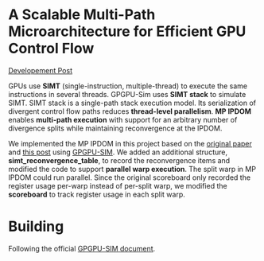 # A Scalable Multi-Path Microarchitecture for Efficient GPU Control Flow

[Developement Post](https://shawntsh1229.github.io/2024/10/03/MP-IPDOM-And-GPU-Hardware-Simulation/)

GPUs use **SIMT** (single-instruction, multiple-thread) to execute the same instructions in several threads. GPGPU-Sim uses **SIMT stack** to simulate SIMT. SIMT stack is a single-path stack execution model. Its serialization of divergent control flow paths reduces **thread-level parallelism**. **MP IPDOM** enables **multi-path execution** with support for an arbitrary number of divergence splits while maintaining reconvergence at the IPDOM. 

We implemented the MP IPDOM in this project based on the [original paper](https://people.ece.ubc.ca/~aamodt/publications/papers/eltantawy.hpca2014.pdf) and [this post](https://www.zhihu.com/question/612490213) using [GPGPU-SIM](https://github.com/gpgpu-sim/gpgpu-sim_distribution). We added an additional structure, **simt_reconvergence_table**, to record the reconvergence items and modified the code to support **parallel warp execution**. The split warp in MP IPDOM could run parallel. Since the original scoreboard only recorded the register usage per-warp instead of per-split warp, we modified the **scoreboard** to track register usage in each split warp.

# Building

Following the official [GPGPU-SIM document](https://github.com/gpgpu-sim/gpgpu-sim_distribution).

